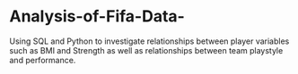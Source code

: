 # Analysis-of-Fifa-Data-
Using SQL and Python to investigate relationships between player variables such as BMI and Strength as well as relationships between team playstyle and performance. 

